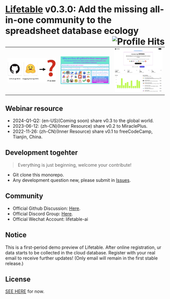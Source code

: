 # [Lifetable](http://lifetable.ai) v0.3.0: Add the missing all-in-one community to the spreadsheet database ecology <img align="right" alt="Profile Hits" src="https://komarev.com/ghpvc/?username=lifetable-ai-lifeatble-ai&style=flat-square">

<table>
  <tbody>
    <tr>
      <td style="width: 33.3%;"><img src="./public/static/2024-01-01-intro-1.webp"></td>
      <td style="width: 33.3%;"><img src="./public/static/2024-01-01-intro-2.webp"></td>
      <td style="width: 33.3%;"><img src="./public/static/showcase-2024-01-01.webp"></td>
    </tr>
  </tbody>
</table>

## Webinar resource

* 2024-Q1-Q2: (en-US)(Coming soon) share v0.3 to the global world.
* 2023-06-12: (zh-CN)(Inner Resource) share v0.2 to MiraclePlus.
* 2022-11-26: (zh-CN)(Inner Resource) share v0.1 to freeCodeCamp, Tianjin, China.

## Development togehter

> Everything is just beginning, welcome your contribute!

* Git clone this monorepo.
* Any development question new, please submit in [Issues](https://github.com/lifetable-ai/lifetable.ai/issues).

## Community

* Official Github Discussion: [Here](https://github.com/lifetable-ai/lifetable.ai/discussions).
* Official Discord Group: [Here](https://discord.gg/YeZQ8fegmq).
* Official Wechat Account: lifetable-ai

## Notice

This is a first-period demo preview of Lifetable. After online registration, ur data starts to be collected in the cloud database. Register with your real email to receive further updates! (Only email will remain in the first stable release.)

## License

[SEE HERE](./LICENSE) for now.
